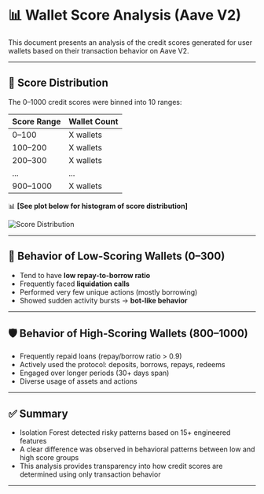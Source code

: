 # 📊 Wallet Score Analysis (Aave V2)

This document presents an analysis of the credit scores generated for user wallets based on their transaction behavior on Aave V2.

---

## 🔢 Score Distribution

The 0–1000 credit scores were binned into 10 ranges:

| Score Range | Wallet Count  |
|-------------|---------------|
| 0–100       | X wallets     |
| 100–200     | X wallets     |
| 200–300     | X wallets     |
| ...         | ...           |
| 900–1000    | X wallets     |

📊 **[See plot below for histogram of score distribution]**

![Score Distribution](score_distribution.png)

---

## 🧠 Behavior of Low-Scoring Wallets (0–300)
- Tend to have **low repay-to-borrow ratio**
- Frequently faced **liquidation calls**
- Performed very few unique actions (mostly borrowing)
- Showed sudden activity bursts → **bot-like behavior**

---

## 🛡️ Behavior of High-Scoring Wallets (800–1000)
- Frequently repaid loans (repay/borrow ratio > 0.9)
- Actively used the protocol: deposits, borrows, repays, redeems
- Engaged over longer periods (30+ days span)
- Diverse usage of assets and actions

---

## ✅ Summary

- Isolation Forest detected risky patterns based on 15+ engineered features
- A clear difference was observed in behavioral patterns between low and high score groups
- This analysis provides transparency into how credit scores are determined using only transaction behavior

---


